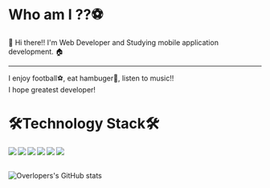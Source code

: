 <h1>Who am I ??⚽</h1>
👋 Hi there!! I'm Web Developer and Studying mobile application development. 🏠<br>
<hr>



I enjoy football⚽, eat hambuger🍔, listen to music!! <br>
I hope greatest developer!


<h1>🛠️Technology Stack🛠️</h1>

<img align="left" src="https://img.shields.io/badge/HTML5-E34F26?style=flat-square&logo=HTML5&logoColor=white"> 
<img align="left" src="https://img.shields.io/badge/CSS3-1472B6?style=flat-square&logo=CSS3&logoColor=white"/>
<img align="left" src="https://img.shields.io/badge/JavaScript-F7DF1E?style=flat-square&logo=JavaScript&logoColor=white"/>
<img align="left"  src="https://img.shields.io/badge/jQuery-0769AD?style=flat-square&logo=jQuery&logoColor=white"/>
<img align="left" src="https://img.shields.io/badge/Java-FE4F26?style=flat-square&logo=Java&logoColor=white"/>
<img align="left" src="https://img.shields.io/badge/MariaDB-003545?style=flat-square&logo=MariaDB&logoColor=white"/>

<br>
<br>

![Overlopers's GitHub stats](https://github-readme-stats.vercel.app/api?username=kimseonghyoek&show_icons=true)

